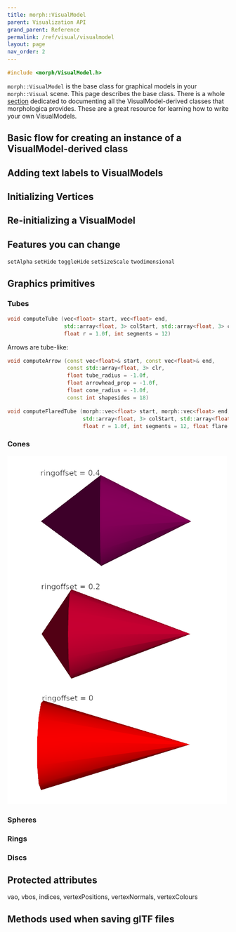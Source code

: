 ```yaml
---
title: morph::VisualModel
parent: Visualization API
grand_parent: Reference
permalink: /ref/visual/visualmodel
layout: page
nav_order: 2
---
```

```c++
#include <morph/VisualModel.h>
```

`morph::VisualModel` is the base class for graphical models in your
`morph::Visual` scene. This page describes the base class. There is a
whole [section](/morphologica/ref/visualmodels) dedicated to
documenting all the VisualModel-derived classes that morphologica
provides. These are a great resource for learning how to write your
own VisualModels.

## Basic flow for creating an instance of a VisualModel-derived class

## Adding text labels to VisualModels

## Initializing Vertices

## Re-initializing a VisualModel

## Features you can change

`setAlpha` `setHide` `toggleHide` `setSizeScale` `twodimensional`

## Graphics primitives

### Tubes

```c++
void computeTube (vec<float> start, vec<float> end,
                  std::array<float, 3> colStart, std::array<float, 3> colEnd,
                  float r = 1.0f, int segments = 12)
```

Arrows are tube-like:
```c++
void computeArrow (const vec<float>& start, const vec<float>& end,
                   const std::array<float, 3> clr,
                   float tube_radius = -1.0f,
                   float arrowhead_prop = -1.0f,
                   float cone_radius = -1.0f,
                   const int shapesides = 18)
```

```c++
void computeFlaredTube (morph::vec<float> start, morph::vec<float> end,
                        std::array<float, 3> colStart, std::array<float, 3> colEnd,
                        float r = 1.0f, int segments = 12, float flare = 0.0f)
```
### Cones

![Screenshot of the computeCone example](https://github.com/ABRG-Models/morphologica/blob/main/docs/images/A_simple_cone.png?raw=true)

### Spheres

### Rings

### Discs

## Protected attributes

vao, vbos, indices, vertexPositions, vertexNormals, vertexColours

## Methods used when saving glTF files
